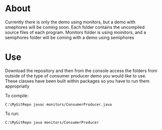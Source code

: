 # About
Currently there is only the demo using monitors, but a demo with smephores will be coming soon. Each folder contains the
uncompiled source files of each program. Monitors folder is using moinitors, and a semiphores folder will be coming with a
demo using semiphores

# Use
Download the repository and then from the console access the folders from outside of the type of consumer producer demo you 
would like to use. These classes have been built within packages so you have to run them appropriatly

To compile:
````
C:\MyGitRepo javac monitors/ConsumerProducer.java
````

To run:
````
C:\MyGitRepo java monitors/ConsumerProducer
````
